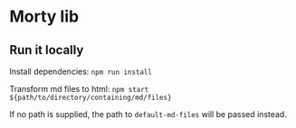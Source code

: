# Morty lib

## Run it locally

Install dependencies:
`npm run install`

Transform md files to html:
`npm start ${path/to/directory/containing/md/files}`

If no path is supplied, the path to `default-md-files` will be passed instead.
